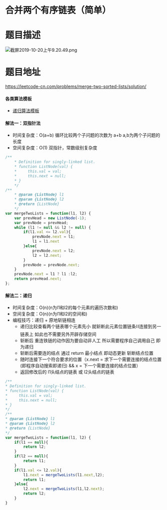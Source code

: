 # 合并两个有序链表（简单）
# 题目描述
![截屏2019-10-20上午9.20.49.png](https://pic.leetcode-cn.com/e8b883bd181265f5c673702b66cd09056811a2c452495a35209cffaf90006068-%E6%88%AA%E5%B1%8F2019-10-20%E4%B8%8A%E5%8D%889.20.49.png)
# 题目地址
<https://leetcode-cn.com/problems/merge-two-sorted-lists/solution/>
#### 各类算法模板
+ [递归算法模板](https://github.com/Alex660/Algorithms-and-data-structures/blob/master/theoreticalKnowledge/AlgorithmTemplate%E7%AE%97%E6%B3%95%E6%A8%A1%E6%9D%BF.md)
#### 解法一：双指针法
+ 时间复杂度：O(a+b) 循环比较两个子问题的次数为 a+b a,b为两个子问题的长度
+ 空间复杂度：O(1) 双指针，常数级别复杂度
```javascript
/**
    * Definition for singly-linked list.
    * function ListNode(val) {
    *     this.val = val;
    *     this.next = null;
    * }
    */
/**
    * @param {ListNode} l1
    * @param {ListNode} l2
    * @return {ListNode}
    */
var mergeTwoLists = function(l1, l2) {
    var prevHead = new ListNode(-1);
    var prevNode = prevHead;
    while (l1 != null && l2 != null) {
        if(l1.val <= l2.val){
            prevNode.next = l1; 
            l1 = l1.next
        }else{
            prevNode.next = l2;
            l2 = l2.next;
        }
        prevNode = prevNode.next;
    }
    prevNode.next = l1 ? l1 :l2;
    return prevHead.next;
};
```
#### 解法二：递归
+ 时间复杂度：O(n)(n为l1和l2的每个元素的遍历次数和)
+ 空间复杂度：O(n)(n为l1和l2的空间和)
+ 编程技巧：递归 + 原地斩链相连
  + 递归比较查看两个链表哪个元素先小 就斩断此元素位置链条⛓️连接到另一链表上 如此也不需要另外开辟存储空间
  + 斩断后 重连铁链的动作因为要自动非人工 所以需要程序自己调用自己 即为递归
  + 斩断后需要连的结点 通过 return 最小结点 即动态更新 斩断结点位置 
  + 随时连接下一个符合要求的位置（x.next = 求下一个需要连接的结点位置(即程序自动搜索即递归) && x = 下一个需要连接的结点位置）
  + 返回修改后的 l1头结点的链表 或 l2头结点的链表
```javascript  
/**
* Definition for singly-linked list.
* function ListNode(val) {
*     this.val = val;
*     this.next = null;
* }
*/
/**
* @param {ListNode} l1
* @param {ListNode} l2
* @return {ListNode}
*/
var mergeTwoLists = function(l1, l2) {
    if(l1 == null){
        return l2;
    }
    if(l2 == null){
        return l1;
    }
    if(l1.val <= l2.val){
        l1.next = mergeTwoLists(l1.next,l2);
        return l1;
    }else{
        l2.next = mergeTwoLists(l1,l2.next);
        return l2;
    }
}
```